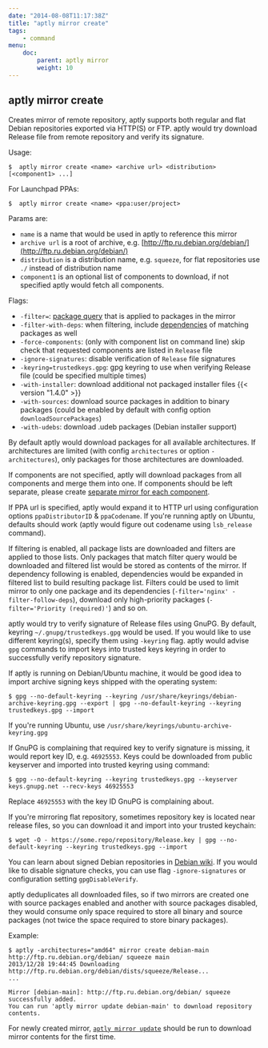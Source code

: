 ```yaml
---
date: "2014-08-08T11:17:38Z"
title: "aptly mirror create"
tags:
    - command
menu:
    doc:
        parent: aptly mirror
        weight: 10
---
```


aptly mirror create
-------------------

Creates mirror of remote repository, aptly supports both regular and
flat Debian repositories exported via HTTP(S) or FTP. aptly would try download
Release file from remote repository and verify its signature.

Usage:

    $  aptly mirror create <name> <archive url> <distribution> [<component1> ...]

For Launchpad PPAs:

    $  aptly mirror create <name> <ppa:user/project>

Params are:

-   `name` is a name that would be used in aptly to reference this
    mirror
-   `archive url` is a root of archive, e.g.
    [http://ftp.ru.debian.org/debian/](http://ftp.ru.debian.org/debian/)
-   `distribution` is a distribution name, e.g. `squeeze`, for flat
    repositories use `./` instead of distribution name
-   `component1` is an optional list of components to download, if not
    specified aptly would fetch all components.

Flags:

-   `-filter=`: [package query](/doc/feature/query/) that is applied to
    packages in the mirror
-   `-filter-with-deps`: when filtering, include [dependencies](/doc/feature/dependencies) of
    matching packages as well
-   `-force-components`: (only with component list on command line)
    skip check that requested components are listed in `Release` file
-   `-ignore-signatures`: disable verification of `Release` file
    signatures
-   `-keyring=trustedkeys.gpg`: gpg keyring to use when verifying
    Release file (could be specified multiple times)
-   `-with-installer`: download additional not packaged installer
    files {{< version "1.4.0" >}}
-   `-with-sources`: download source packages in addition to
    binary packages (could be enabled by default with config option
    `downloadSourcePackages`)
-   `-with-udebs`: download .udeb packages (Debian installer
    support)

By default aptly would download packages for all available
architectures. If architectures are limited (with config `architectures`
or option `-architectures`), only packages for those architectures are
downloaded.

If components are not specified, aptly will download packages from all
components and merge them into one. If components should
be left separate, please create [separate mirror for each component](/doc/feature/multi-component/).

If PPA url is specified, aptly would expand it to HTTP url using
configuration options `ppaDistributorID` & `ppaCodename`. If you're
running aptly on Ubuntu, defaults should work (aptly would figure out
codename using `lsb_release` command).

If filtering is enabled, all package lists are downloaded and filters
are applied to those lists. Only packages that match filter query would
be downloaded and filtered list would be stored as contents of the mirror. If
dependency following is enabled, dependencies would be expanded in
filtered list to build resulting package list. Filters could be used to
limit mirror to only one package and its dependencies
(`-filter='nginx' -filter-follow-deps`), download only high-priority
packages (`-filter='Priority (required)'`) and so on.

aptly would try to verify signature of Release files using GnuPG. By
default, keyring `~/.gnupg/trustedkeys.gpg` would be used. If you would
like to use different keyring(s), specify them using `-keyring` flag.
aptly would advise `gpg` commands to import keys into trusted keys
keyring in order to successfully verify repository signature.

If aptly is running on Debian/Ubuntu machine, it would be good idea to import
archive signing keys shipped with the operating system:

    $ gpg --no-default-keyring --keyring /usr/share/keyrings/debian-archive-keyring.gpg --export | gpg --no-default-keyring --keyring trustedkeys.gpg --import

If you're running Ubuntu, use
`/usr/share/keyrings/ubuntu-archive-keyring.gpg`

If GnuPG is complaining that required key to verify signature is
missing, it would report key ID, e.g. `46925553`. Keys could be
downloaded from public keyserver and imported into trusted keyring using
command:

    $ gpg --no-default-keyring --keyring trustedkeys.gpg --keyserver keys.gnupg.net --recv-keys 46925553

Replace `46925553` with the key ID GnuPG is complaining about.

If you're mirroring flat repository, sometimes repository key is located
near release files, so you can download it and import into your trusted
keychain:

    $ wget -O - https://some.repo/repository/Release.key | gpg --no-default-keyring --keyring trustedkeys.gpg --import

You can learn about signed Debian repositories in [Debian wiki](https://wiki.debian.org/SecureApt).
If you would like to disable signature checks, you can use flag `-ignore-signatures` or configuration
setting `gpgDisableVerify`.

aptly deduplicates all downloaded files, so if two mirrors are created
one with source packages enabled and another with source packages
disabled, they would consume only space required to store all binary and
source packages (not twice the space required to store binary packages).

Example:

    $ aptly -architectures="amd64" mirror create debian-main http://ftp.ru.debian.org/debian/ squeeze main
    2013/12/28 19:44:45 Downloading http://ftp.ru.debian.org/debian/dists/squeeze/Release...
    ...

    Mirror [debian-main]: http://ftp.ru.debian.org/debian/ squeeze successfully added.
    You can run 'aptly mirror update debian-main' to download repository contents.

For newly created mirror, [`aptly mirror update`](/doc/aptly/mirror/update/) should be run
to download mirror contents for the first time.

